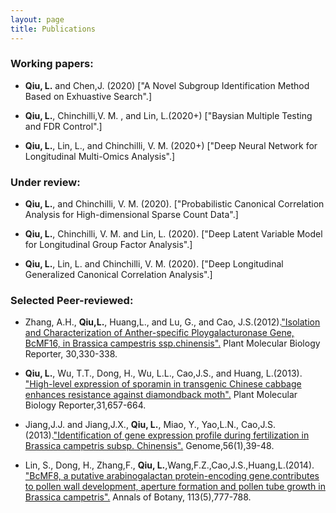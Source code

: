 ```yaml
---
layout: page
title: Publications
---
```


### Working papers:

- **Qiu, L.** and Chen,J. (2020) ["A Novel Subgroup Identification Method Based on Exhuastive Search".]

- **Qiu, L.**, Chinchilli,V. M. , and Lin, L.(2020+) ["Baysian Multiple Testing and FDR Control".]

- **Qiu, L.**, Lin, L., and Chinchilli, V. M. (2020+) ["Deep Neural Network for Longitudinal Multi-Omics Analysis".]

### Under review:

- **Qiu, L.**, and Chinchilli, V. M. (2020). ["Probabilistic Canonical Correlation Analysis for High-dimensional
Sparse Count Data".]

- **Qiu, L.**, Chinchilli, V. M. and Lin, L. (2020). ["Deep Latent Variable Model for Longitudinal Group Factor Analysis".]

- **Qiu, L.**, Lin, L. and Chinchilli, V. M.  (2020). ["Deep Longitudinal Generalized Canonical Correlation Analysis".]

### Selected Peer-reviewed:

- Zhang, A.H., **Qiu,L.**, Huang,L., and Lu, G., and Cao, J.S.(2012).["Isolation and Characterization of Anther-specific Ploygalacturonase Gene, BcMF16, in Brassica campestris ssp.chinensis".](https://link.springer.com/article/10.1007/s11105-011-0341-2) Plant Molecular Biology Reporter, 30,330-338.

- **Qiu, L.**, Wu, T.T., Dong, H., Wu, L.L., Cao,J.S., and Huang, L.(2013). ["High-level expression of sporamin in transgenic Chinese cabbage enhances
resistance against diamondback moth".](https://link.springer.com/article/10.1007/s11105-012-0536-1) Plant Molecular Biology Reporter,31,657-664.

- Jiang,J.J. and Jiang,J.X., **Qiu, L.**, Miao, Y., Yao,L.N., Cao,J.S.(2013).["Identification of gene expression profile during
fertilization in Brassica campetris subsp. Chinensis".](https://www.nrcresearchpress.com/doi/abs/10.1139/gen-2012-0088#.XrHFvC2ZPys) Genome,56(1),39-48.

- Lin, S., Dong, H., Zhang,F., **Qiu, L.**,Wang,F.Z.,Cao,J.S.,Huang,L.(2014). ["BcMF8, a putative arabinogalactan protein-encoding gene,contributes to pollen
wall development, aperture formation and pollen tube growth in Brassica campetris".](https://academic.oup.com/aob/article/113/5/777/159963) Annals of Botany, 113(5),777-788.


